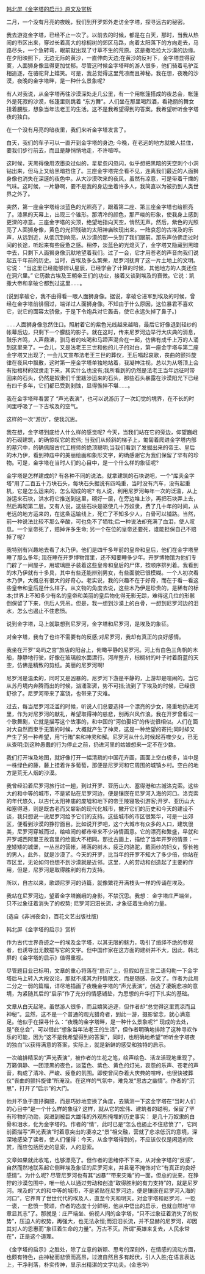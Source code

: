 [韩北屏《金字塔的启示》原文及赏析](https://www.vrrw.net/wx/9130.html)

二月，一个没有月亮的夜晚，我们到开罗郊外走访金字塔，探寻远古的秘密。

我去游览金字塔，已经不止一次了。以前去的时候，都是在白天，那时，当我从热闹的市区出来，穿过长着高大的棕榈树的郊区马路，向着太阳落下的方向走去，马路尽头，一个急转弯，眼前就出现了寸草不生的荒原。这是撒哈拉大沙漠的边缘。在夕阳映照下，无边无际的黄沙，一直伸向天边;在黄沙的反衬下，金字塔显得寂寞，人面狮身像显得更加忧郁。尽管这时候金字塔畔的游人很多，他们骑着毛驴互相追逐，在骆驼背上嬉笑。可是，我总觉得这里荒凉而且神秘。我在想，夜晚的沙漠，夜晚的金字塔畔，是一种什么景象呢?

有人对我说，从金字塔再往沙漠深处走几公里，有一个用帐篷搭成的夜总会，帐篷外是死寂的沙漠，帐篷里则跳着 “东方舞”。人们坐在那里喝烈酒，看艳丽的舞女扭着腰肢，想象当年法老王的生活。这不是我希望得到的答案。我希望听听金字塔夜的独白。

在一个没有月亮的暗夜里，我们来听金字塔发言了。

白天，我们的车子可以一直开到金字塔的身边; 今晚，在老远的地方就被人拦住，要我们步行前去，而且是静悄悄地走，不许喧哗。



这时候，天黑得像用浓墨染过似的，星星忽闪忽闪，似乎想把黑暗的天空刺个小洞钻出来，但马上又给黑暗挡住了。三座金字塔完全看不见，连离我们最近的人面狮身像也消失在深邃的夜色中。从大沙漠吹来的夜风，虽然有凉意，可是带着干燥的气味。这时候，一片静啊，要不是我的身边坐着许多人，我简直以为被扔到人类世界之外了。

突然，第一座金字塔给淡蓝色的光照亮了，跟着第二座、第三座金字塔也给照亮了。漆黑的天幕上，出现三个锥形。那清冷的颜色，那严峻的形象，使我身上感到更深的凉意。三座金字塔的尖顶，绝望地指向天空，悄然无声。然后，紫色的光照亮了人面狮身像，黄色的光把残破的太阳神庙映现出来。一阵哀怨的古埃及的乐声，从远到近，从低沉到响亮，从沙漠的那一头到了我们跟前。那乐声仿佛走过时间的长途，听起来有些疲惫之感。稍停，淡蓝色的光熄灭了，金字塔又隐藏到黑暗中去，只剩下人面狮身像沉默地望着我们。过了一会，它才用苍老的声音向我们说起五千年前的历史。当时，古埃及多么繁荣，尼罗河抚育了这一片土地上的文明。它说： “当这里已经能够辨认星辰，已经学会了计算的时候，其他地方的人类还住在洞穴里。” 它历数古埃及王朝帝王们的功业，接着又谈到埃及的衰微。它说：凯撒大帝和拿破仑都到过这里……。

(说到拿破仑，我不由得看一眼人面狮身像。据说，拿破仑进军到埃及的时候，曾经在金字塔前徘徊过，端详过人面狮身像。不知由于什么原因，这位暴君不喜欢它，说它的面容太骄傲，于是下令炮兵对它轰击，使它永远失掉了鼻子。)

……人面狮身像忽然住口。照射着它的紫色光线越来越暗，最后它好像退到轻纱的帐幕后边，只剩下一个朦胧的影子。就在这时，传来尼罗河边举行大庆典的消息，鼓乐齐鸣，人声鼎沸，驯马者的吆喝和马蹄声混合在一起，仿佛有成千上万的人涌到这里来了。一会儿，又是法老王三世和他的儿子的对白，第一座金字塔与第二座金字塔又出现了; 一会儿又宣布法老王三世的葬仪，王后唱起哀歌，丧曲的颤抖旋律在夜风中飘散，这时第一座金字塔单独地站着，我凝神注视，总以为从塔顶上会有抬棺材的奴隶走下来，其实什么也没有;我所看到的仍然是法老王当年远征时带回来的石头，仍然是奴隶们千里跋涉运来的石头，那些石头暴露在沙漠阳光下已经有四千多年，它们都已受到剥蚀，显得憔悴不堪……。

我在金字塔畔看罢了 “声光表演”，也可以说游历了一次幻觉的境界，在不长的时间里呼吸了一下古埃及的空气。

这样的一次“游历”，使我沉思。

我在想，金字塔到底给人什么样的感觉呢? 今天，当我们站在它的旁边，仰望巍峨的石砌建筑，的确惊叹它的宏伟; 当我们从倾斜的梯子上，匍匐着爬进金字塔内部的墓穴中，的确佩服古代工程师的绝顶聪明;当我们看到了发掘出来的帝王、皇后的木乃伊，看到神庙中的美丽绘画和象形文字，的确感谢它为我们保留了罕有的珍物。可是，金字塔在当时人们的心目中，是一个什么样的象征呢?

金字塔是怎样建成的? 有各种不同的说法。就拿建筑的石块说吧，一个“库夫金字塔”用了二百五十万块石头，每块石头据说有四吨重，当时没有汽车，没有起重机，它是怎么运来的，怎么砌成的呢? 有人说，利用尼罗河每年一次的泛滥，从上游运来石块，洪水将它推送到这里，砌好一层，在旁边堆上沙，再把石块弄上去，然后再砌第二层。又有人说，这些石块是驱使几十万奴隶，费了几十年的时间，从老远的地方运来的，在这条运输线上，死亡了不知多少人，白骨可以铺路。当然，前一种说法比较不那么辛酸，可也免不了牺牲;后一种说法却充满了血泪，使人叹息。一个皇帝死了，赔掉许多生命; 另一个在位的皇帝还要死，谁能担保自己不赔掉了呢?

我特别有兴趣地去看了木乃伊。他们是四千多年前的皇帝和皇后，他们在金字塔里睡了那么多年; 现在睡在开罗博物馆里，还不知要睡多少年。开罗博物馆为他们专门辟了一间屋子，用玻璃匣子装着这些皇帝和皇后的尸体，按顺序排列着。我看到的木乃伊就有十多具，其中有些还能辨别男女，有些面貌已很模糊。一个人初次看木乃伊，大概总有很大的好奇心。老实说，我的兴趣不在于好奇，而在于看一看这些皇帝和皇后是什么样子。从文物的角度去说，这些木乃伊是珍贵的，是稀有的标本;世界上不知多少有名的皇帝和美丽的皇后物化得无影无踪，难得这几位的形骸倒保留了下来，供后人凭吊。但是，我一想到沙漠上的白骨，一想到尼罗河边的泪水，怎么也遏止不住悲愤。

说到金字塔，马上就联想到尼罗河，金字塔和尼罗河，是埃及的象征。

对金字塔，我有了也许不需要有的反感;对尼罗河，我却有真正的良好感情。

我坐在开罗“岛屿之宫”旅店的阳台上，俯瞰平静的尼罗河。河上有白色三角帆的木船，静静地行驶，好像在玻璃般水面漂行。河岸整齐，棕榈树的叶子衬着蔚蓝的天空，仿佛是精致的剪纸。美丽的尼罗河啊!

尼罗河是温柔的，同时又是凶暴的。尼罗河下游是平静的，上游却是喧闹的。当它从苏丹境内奔腾而出的时候，汹涌澎湃，势不可挡;流到了下埃及的时候，已经很舒徐了。尼罗河带来了富饶，也带来了灾难。

过去，每当尼罗河泛滥的时候，听说人们总要选择一个漂亮的少女，隆重地扔进河里，作为对尼罗河的献礼，希望取得神的慈悲，别再兴风作浪。我在开罗曾看过一个歌舞剧，它就是描写这个故事的，和中国的“河伯娶妇”的传说很相似。人们在面对大自然而束手无策的时候，大概就产生了神灵，这是一种绝望的寄托;同时却又产生了另一种希望，用“行贿”来和神灵和解。尼罗河从什么时候起吞噬少女，已无从查明;到这种愚蠢的行为停止之前，扔进河里的姑娘想来一定不在少数。

我们打开埃及地图，就好像打开一幅清疏的中国花卉画，画面上空白极多，当中是一株绿色的藤，藤上挂着许多葡萄，那便是尼罗河和它周围的城镇乡村。空白的地方是荒无人烟的沙漠。

我曾经沿着尼罗河旅行过一趟，到过开罗、亚历山大、塞得港和古城洛克索。这些大的和中等的城市，不是紧贴在尼罗河边，便是镶嵌在尼罗河入海的河口。洛克索的年代悠久，以古代太阳神庙的废墟和地下的帝王陵寝吸引游客;开罗、亚历山大和塞得港，则是既古老而又崭新的现代化城市，撇开它们的历史和今天的建设不谈，我只想说一说尼罗河给予它们的支持。这些城市的市区很繁华，可是一出郊区，便看到沙漠的狰狞面目。比如说开罗吧，这个大城市有众多的人口，建筑很美，尼罗河穿城而过，给喧闹的都市带来不少诗情画意。它的漂亮和繁盛，早就和开罗城西阿里王故宫里的绘画大不相同。那批古画上，描绘了当年开罗的情景：一座矮矮的城堡，一丛丛的营帐，稀落的树木，疲乏的骆驼，戴面纱的妇女，穿长袍的男人，此外，就是沙漠了。今天的开罗，比当年的开罗不知大了多少倍，你站在市区里，无论如何也想不到沙漠就是近邻。这里，人的劳动和创造起了主要的作用，但是，尼罗河是取得胜利的有力支持。

所以，自古以来，歌颂尼罗河的诗篇，就像繁花开满枝头一样的传诵在埃及。

我站在尼罗河边，望着金字塔巍峨的身影，不禁沉思。我想： 金字塔庄严端坐，只不过象征着消失了的权势; 尼罗河汩汩长流，才象征着生命的力量。

(选自《非洲夜会》，百花文艺出版社版)

韩北屏《金字塔的启示》赏析

作为古代世界奇迹之一的埃及金字塔，以其无限的魅力，吸引了络绎不绝的参观者，也诱导出无数描写它的文字。但中国作家在这方面的建树并不大，因此，韩北屏的《金字塔的启示》值得重视。

尽管题目业已标明，文章的重心将落在“启示”上，但假如在三言二语勾勒一下金字塔后马上转入大段议论，那就不成其为抒情散文，而是随感、杂文了。作者为此用二分之一弱的篇幅，详尽地描画了夜晚金字塔的“声光表演”，创造了凄婉悲凉的意境，为紧随其后的“启示”作了充分的情感铺垫，为思想的升华打下扎实的基础。

文章从白天起笔。虽然游人很多，而且嬉笑追逐，但作者却“总觉得这里荒凉而且神秘”。显然，这不是一个普通的观光猎奇者，到此一游，摄影留念，就心满意足。他似乎在探寻什么：“夜晚的金字塔畔，是一种什么景象呢?” 现成的去处，是“夜总会”，可以借此“想象当年法老王的生活”，但作者明确地排除了这种寻欢作乐的可能，因为“这不是我希望得到的答案”，同时，也明确地希望“听听金字塔夜的独白”以获得满意的答案，实际上，就是新鲜的感受和独特的启示。

一次编排精采的“声光表演”，被作者的生花之笔，绘声绘色、活龙活现地重现了。万籁俱静、一团漆黑的夜色，淡蓝色、紫色、黄色的灯光，哀怨的乐声、苍老的声音，构成了清冷、严峻、疲惫的氛围。即使曾间杂着大庆典的喧哗，也很快被葬仪“丧曲的颤抖旋律”所淹没。在这样的气氛中，难免发“思古之幽情”。作者的“沉思”，打开了“启示”的大门。

他并不急于直抒胸臆，而是巧妙地变换了角度，去猜测一下这金字塔在“当时人们的心目中”是一个什么样的象征? 这样，就从它的宏伟、建筑者的聪明，保留了罕有珍物的功勋，突进到被巨大雄伟的外观所掩埋的历史事实： 是几十万奴隶的白骨和泪水，化为金字塔的。作者的“情”，此时已是“怎么也遏止不住悲愤了”，它同前面描写“声光表演”时着意突出的凄凉之“景”相交融，营就了悲凉低沉的意境，深深地感染了读者，使人们懂得：今天，从金字塔得到的，不应该仅仅是闲适的欣赏，而应包括历史的思索，人的思索。

文章如果就此收笔，也够漂亮了。但作者的思绪停不下来，从对金字塔的“反感”，自然而然地联系起它侧畔埃及象征的尼罗河来，并且毫不掩饰对它“有真正的良好感情”。为什么呢? 尽管尼罗河也有其“凶暴”“带来灾难”的一面，但总的说来，在狰狞的沙漠包围中，唯一给人以通过劳动和创造“取得胜利的有力支持”的，就是尼罗河。埃及的“大的和中等的城市，不是紧贴在尼罗河边，便是镶嵌在尼罗河入海的河口”，它养育了世世代代的埃及人，直至今天和明天。对金字塔和尼罗河，一贬一褒，一悲愤一赞颂，作者的态度十分鲜明，他从中悟出的启示，也就自然地“卒章显其志”了。那就是：庄严端坐、俯视人间的金字塔，“只不过象征着消失了的权势”，压迫人的权势，再强大，也无法永恒;而汩汩长流，并不显赫的尼罗河，却因其对人的恩惠而“象征着生命的力量”。万古不灭。所谓“英雄来复去，人民永常在”，正是这个道理。

《金字塔的启示》之胜处，除了立意的新颖、思考的深刻外，在情感的流动方面，也颇有特色，由神秘而悲愤而高昂，过渡自然且多有起伏，引人入胜;在语言表达上，干净利落，朴实传神，显示出精湛的文字功夫。(金志华)

